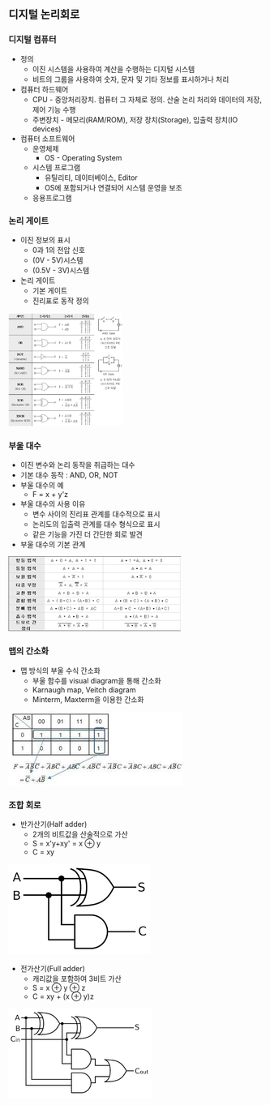 ## 디지털 논리회로

### 디지털 컴퓨터
* 정의
  * 이진 시스템을 사용하여 계산을 수행하는 디지털 시스템
  * 비트의 그룹을 사용하여 숫자, 문자 및 기타 정보를 표시하거나 처리
* 컴퓨터 하드웨어
  * CPU - 중앙처리장치. 컴퓨터 그 자체로 정의. 산술 논리 처리와 데이터의 저장, 제어 기능 수행
  * 주변장치 - 메모리(RAM/ROM), 저장 장치(Storage), 입출력 장치(IO devices)
* 컴퓨터 소프트웨어
  * 운영체제
    * OS - Operating System
  * 시스템 프로그램
    * 유틸리티, 데이터베이스, Editor
    * OS에 포함되거나 연결되어 시스템 운영을 보조
  * 응용프로그램

### 논리 게이트
* 이진 정보의 표시
  * 0과 1의 전압 신호
  * (0V - 5V)시스템
  * (0.5V - 3V)시스템
* 논리 게이트
  * 기본 게이트
  * 진리표로 동작 정의
<img src="https://github.com/JaeyeongPark/TIL/blob/main/%EC%BB%B4%ED%93%A8%ED%84%B0%EA%B5%AC%EC%A1%B0/img/%EB%85%BC%EB%A6%AC%EA%B2%8C%EC%9D%B4%ED%8A%B8%20%EC%A7%84%EB%A6%AC%ED%91%9C.png" />

### 부울 대수
* 이진 변수와 논리 동작을 취급하는 대수
* 기본 대수 동작 : AND, OR, NOT
* 부울 대수의 예
  * F = x + y'z
* 부울 대수의 사용 이유
  * 변수 사이의 진리표 관계를 대수적으로 표시
  * 논리도의 입출력 관계를 대수 형식으로 표시
  * 같은 기능을 가진 더 간단한 회로 발견
* 부울 대수의 기본 관계

<img src="https://github.com/JaeyeongPark/TIL/blob/main/%EC%BB%B4%ED%93%A8%ED%84%B0%EA%B5%AC%EC%A1%B0/img/%EB%B6%80%EC%9A%B8%EB%8C%80%EC%88%98%20%EA%B8%B0%EB%B3%B8%EA%B4%80%EA%B3%84.png" />

### 맵의 간소화
* 맵 방식의 부울 수식 간소화
  * 부울 함수를 visual diagram을 통해 간소화
  * Karnaugh map, Veitch diagram
  * Minterm, Maxterm을 이용한 간소화
<img src="https://github.com/JaeyeongPark/TIL/blob/main/%EC%BB%B4%ED%93%A8%ED%84%B0%EA%B5%AC%EC%A1%B0/img/%EC%B9%B4%EB%A5%B4%EB%85%B8%EB%A7%B5%EA%B0%84%EC%86%8C%ED%99%94.jpg" />

### 조합 회로
* 반가산기(Half adder)
  * 2개의 비트값을 산술적으로 가산
  * S = x'y+xy' = x ⊕ y
  * C = xy
  
<img src="https://github.com/JaeyeongPark/TIL/blob/main/%EC%BB%B4%ED%93%A8%ED%84%B0%EA%B5%AC%EC%A1%B0/img/%EB%B0%98%EA%B0%80%EC%82%B0%EA%B8%B0.png" />

* 전가산기(Full adder)
  * 캐리값을 포함하여 3비트 가산
  * S = x ⊕ y ⊕ z
  * C = xy + (x ⊕ y)z
  
<img src="https://github.com/JaeyeongPark/TIL/blob/main/%EC%BB%B4%ED%93%A8%ED%84%B0%EA%B5%AC%EC%A1%B0/img/%EC%A0%84%EA%B0%80%EC%82%B0%EA%B8%B0.png"/>






